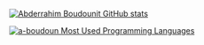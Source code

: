 [![Abderrahim Boudounit GitHub stats](https://github-readme-stats.vercel.app/api?username=a-boudoun&show_icons=true&theme=radical)](https://github.com/a-boudoun)

[![a-boudoun Most Used Programming Languages](https://github-readme-stats.vercel.app/api/top-langs/?username=a-boudoun&layout=compact&hide_border=true&theme=darcula&bg_color=00000000&langs_count=6)](https://github.com/a-boudoun)

